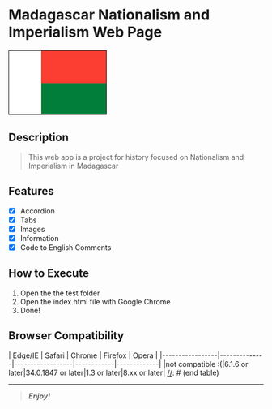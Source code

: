 <!-- 

.___  ___.      ___       _______       ___       _______      ___           _______.  ______     ___      .______      
|   \/   |     /   \     |       \     /   \     /  _____|    /   \         /       | /      |   /   \     |   _  \     
|  \  /  |    /  ^  \    |  .--.  |   /  ^  \   |  |  __     /  ^  \       |   (----`|  ,----'  /  ^  \    |  |_)  |    
|  |\/|  |   /  /_\  \   |  |  |  |  /  /_\  \  |  | |_ |   /  /_\  \       \   \    |  |      /  /_\  \   |      /     
|  |  |  |  /  _____  \  |  '--'  | /  _____  \ |  |__| |  /  _____  \  .----)   |   |  `----./  _____  \  |  |\  \----.
|__|  |__| /__/     \__\ |_______/ /__/     \__\ \______| /__/     \__\ |_______/     \______/__/     \__\ | _| `._____|
                                                                                                                        

-->

# Madagascar Nationalism and Imperialism Web Page

![Madagascar Flag](images/madagascar_flag_2.png "Madagascar Flag")


## Description

> This web app is a project for history focused on Nationalism and Imperialism in Madagascar 

## Features

- [x] Accordion
- [x] Tabs
- [x] Images
- [x] Information
- [x] Code to English Comments

## How to Execute

1. Open the the test folder
2. Open the index.html file with Google Chrome
3. Done!

Browser Compatibility
---------------------

[//]: # (start table)
|     Edge/IE     |    Safari    |      Chrome      |   Firefox  |    Opera    |
|-----------------|--------------|------------------|------------|-------------|
|not compatible :(|6.1.6 or later|34.0.1847 or later|1.3 or later|8.xx or later|
[//]: # (end table)

________

> **_Enjoy!_**